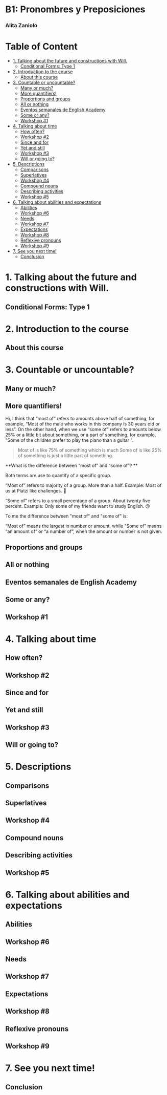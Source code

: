 <h1>B1: Pronombres y Preposiciones</h1>

<h3>Alita Zaniolo</h3>

<h1>Table of Content</h1>

- [1. Talking about the future and constructions with Will.](#1-talking-about-the-future-and-constructions-with-will)
  - [Conditional Forms: Type 1](#conditional-forms-type-1)
- [2. Introduction to the course](#2-introduction-to-the-course)
  - [About this course](#about-this-course)
- [3. Countable or uncountable?](#3-countable-or-uncountable)
  - [Many or much?](#many-or-much)
  - [More quantifiers!](#more-quantifiers)
  - [Proportions and groups](#proportions-and-groups)
  - [All or nothing](#all-or-nothing)
  - [Eventos semanales de English Academy](#eventos-semanales-de-english-academy)
  - [Some or any?](#some-or-any)
  - [Workshop #1](#workshop-1)
- [4. Talking about time](#4-talking-about-time)
  - [How often?](#how-often)
  - [Workshop #2](#workshop-2)
  - [Since and for](#since-and-for)
  - [Yet and still](#yet-and-still)
  - [Workshop #3](#workshop-3)
  - [Will or going to?](#will-or-going-to)
- [5. Descriptions](#5-descriptions)
  - [Comparisons](#comparisons)
  - [Superlatives](#superlatives)
  - [Workshop #4](#workshop-4)
  - [Compound nouns](#compound-nouns)
  - [Describing activities](#describing-activities)
  - [Workshop #5](#workshop-5)
- [6. Talking about abilities and expectations](#6-talking-about-abilities-and-expectations)
  - [Abilities](#abilities)
  - [Workshop #6](#workshop-6)
  - [Needs](#needs)
  - [Workshop #7](#workshop-7)
  - [Expectations](#expectations)
  - [Workshop #8](#workshop-8)
  - [Reflexive pronouns](#reflexive-pronouns)
  - [Workshop #9](#workshop-9)
- [7. See you next time!](#7-see-you-next-time)
  - [Conclusion](#conclusion)


# 1. Talking about the future and constructions with Will.

## Conditional Forms: Type 1

# 2. Introduction to the course

## About this course

# 3. Countable or uncountable?

## Many or much?

## More quantifiers!

Hi, I think that “most of” refers to amounts above half of something, for example, “Most of the male who works in this company is 30 years old or less”. On the other hand, when we use “some of” refers to amounts below 25% or a little bit about something, or a part of something, for example, "Some of the children prefer to play the piano than a guitar ".

> Most of is like 75% of something which is much
Some of is like 25% of something is just a little part of something.

**What is the difference between “most of” and “some of”?
**

Both terms are use to quantify of a specific group.

“Most of” refers to majority of a group. More than a half.
Example: Most of us at Platzi like challenges. 💪

“Some of” refers to a small percentage of a group. About twenty five percent.
Example: Only some of my friends want to study English. 😕

To me the difference between "most of" and "some of" is:

“Most of” means the largest in number or amount, while
"Some of" means “an amount of” or “a number of”, when the amount or number is not given.

## Proportions and groups

## All or nothing

## Eventos semanales de English Academy

## Some or any?

## Workshop #1

# 4. Talking about time

## How often?

## Workshop #2

## Since and for

## Yet and still

## Workshop #3

## Will or going to?

# 5. Descriptions

## Comparisons

## Superlatives

## Workshop #4

## Compound nouns

## Describing activities

## Workshop #5

# 6. Talking about abilities and expectations

## Abilities

## Workshop #6

## Needs

## Workshop #7

## Expectations

## Workshop #8


## Reflexive pronouns


## Workshop #9

# 7. See you next time!


## Conclusion